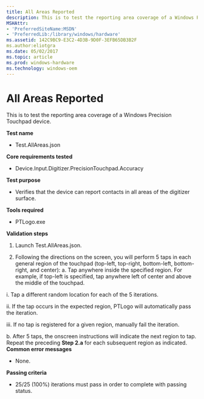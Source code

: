 ```yaml
---
title: All Areas Reported
description: This is to test the reporting area coverage of a Windows Precision Touchpad device.
MSHAttr:
- 'PreferredSiteName:MSDN'
- 'PreferredLib:/library/windows/hardware'
ms.assetid: 142C9BC9-E3C2-4D3B-9D0F-3EFB65DB3B2F
ms.author:eliotgra
ms.date: 05/02/2017
ms.topic: article
ms.prod: windows-hardware
ms.technology: windows-oem
---
```


# All Areas Reported


This is to test the reporting area coverage of a Windows Precision Touchpad device.

**Test name**

-   Test.AllAreas.json

**Core requirements tested**

-   Device.Input.Digitizer.PrecisionTouchpad.Accuracy

**Test purpose**

-   Verifies that the device can report contacts in all areas of the digitizer surface.

**Tools required**

-   PTLogo.exe

**Validation steps**

1. Launch Test.AllAreas.json.

2. Following the directions on the screen, you will perform 5 taps in each general region of the touchpad (top-left, top-right, bottom-left, bottom-right, and center):
a. Tap anywhere inside the specified region. For example, if top-left is specified, tap anywhere left of center and above the middle of the touchpad.

i. Tap a different random location for each of the 5 iterations.

ii. If the tap occurs in the expected region, PTLogo will automatically pass the iteration.

iii. If no tap is registered for a given region, manually fail the iteration.

b. After 5 taps, the onscreen instructions will indicate the next region to tap. Repeat the preceding **Step 2.a** for each subsequent region as indicated.
**Common error messages**

-   None.

**Passing criteria**

-   25/25 (100%) iterations must pass in order to complete with passing status.

 

 






